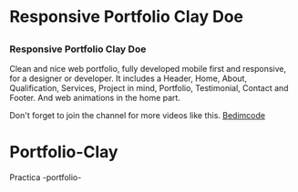 # Responsive Portfolio Clay Doe
## 
### Responsive Portfolio Clay Doe
Clean and nice web portfolio, fully developed mobile first and responsive, for a designer or developer. It includes a Header, Home, About, Qualification, Services, Project in mind, Portfolio, Testimonial, Contact and Footer. And web animations in the home part.

Don't forget to join the channel for more videos like this.
[Bedimcode](https://www.youtube.com/c/Bedimcode)

# Portfolio-Clay
Practica  -portfolio-
